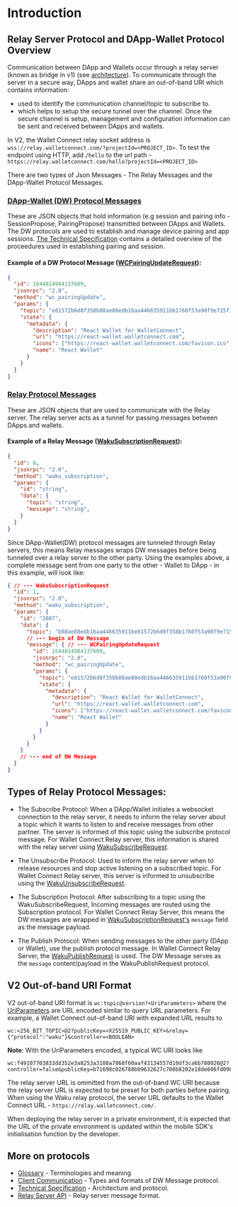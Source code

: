 # Introduction


## Relay Server Protocol and DApp-Wallet Protocol Overview

Communication between DApp and Wallets occur through a relay server (known as bridge in v1) (see [architecture](./tech-spec.md#architecture)).
To communicate through the server in a secure way,
DApps and wallet share an out-of-band URI which contains information:
- used to identify the communication channel/topic to subscribe to.
- which helps to setup the secure tunnel over the channel. Once the secure channel is setup, management and configuration information can be sent and received between DApps and wallets.


In V2, the Wallet Connect relay socket address is `wss://relay.walletconnect.com/?projectId=<PROJECT_ID>`.
To test the endpoint using HTTP, add `/hello` to the url path - `https://relay.walletconnect.com/hello?projectId=<PROJECT_ID>`

There are two types of Json Messages - The Relay Messages and the DApp-Wallet Protocol Messages.

### [DApp-Wallet (DW) Protocol Messages](../protocol/client-communication.md)
These are JSON objects that hold information (e.g session and pairing info - SessionPropose, PairingPropose) transmitted between DApps and Wallets.
The DW protocols are used to establish and manage device pairing and app sessions.
[The Technical Specification](./tech-spec.md) contains a detailed overview of the proceedures used in establishing pairing and session.


#### Example of a DW Protocol Message ([WCPairingUpdateRequest](./client-communication#wc_pairingupdate)):
```json
{
  "id": 1644814984137609,
  "jsonrpc": "2.0",
  "method": "wc_pairingUpdate",
  "params": {
    "topic": "e81572b6d8f358b08ae88edb16aa446635911bb1760f53a90f9e715f1a5623f1",
    "state": {
      "metadata": {
        "description": "React Wallet for WalletConnect",
        "url": "https://react-wallet.walletconnect.com",
        "icons": ["https://react-wallet.walletconnect.com/favicon.ico"],
        "name": "React Wallet"
      }
    }
  }
}
```

### [Relay Protocol Messages](../api/relay-server.md) 
These are JSON objects that are used to communicate with the Relay server. The relay server acts as a tunnel for passing messages between DApps and wallets.

#### Example of a Relay Message  ([WakuSubscriptionRequest](../api/relay-server.md#subscription)):
```json
{
  "id": 0,
  "jsonrpc": "2.0",
  "method": "waku_subscription",
  "params": {
    "id": "string",
    "data": {
      "topic": "string",
      "message": "string",
    }
  }
}
```

Since DApp-Wallet(DW) protocol messages are tunneled through Relay servers, this means Relay messages wraps DW messages before being tunneled over a relay server to the other party. Using the examples above, a complete message sent from one party to the other - Wallet to DApp - in this example, will look like:

```json
{ // --- WakuSubscriptionRequest
  "id": 1,
  "jsonrpc": "2.0",
  "method": "waku_subscription",
  "params": {
    "id": "2087",
    "data": {
      "topic": "b08ae88edb16aa446635911be81572b6d8f358b1760f53a90f9e715f1a5623f1",
      // --- begin of DW Message
      "message": { // --- WCPairingUpdateRequest
        "id": 1644814984137609,
        "jsonrpc": "2.0",
        "method": "wc_pairingUpdate",
        "params": {
          "topic": "e81572b6d8f358b08ae88edb16aa446635911bb1760f53a90f9e715f1a5623f1",
          "state": {
            "metadata": {
              "description": "React Wallet for WalletConnect",
              "url": "https://react-wallet.walletconnect.com",
              "icons": ["https://react-wallet.walletconnect.com/favicon.ico"],
              "name": "React Wallet"
            }
          }
        }
      }
    }
    // --- end of DW Message
  }
}

```

## Types of Relay Protocol Messages:
- The Subscribe Protocol: When a DApp/Wallet initiates a websocket connection to the relay server, it needs to inform the relay server about a topic which it wants to listen to and receive messages from other partner. The server is informed of this topic using the subscribe protocol message. For Wallet Connect Relay server, this information is shared with the relay server using [WakuSubscribeRequest](../api/relay-server.md#subscribe).

- The Unsubscribe Protocol: Used to inform the relay server when to release resources and stop active listening on a subscribed topic. For Wallet Connect Relay server, this server is informed to unsubscribe using the [WakuUnsubscribeRequest](../api/relay-server.md#unsubscribe).
  
- The Subscription Protocol: After subscribing to a topic using the WakuSubscribeRequest, Incoming messages are routed using the Subscription protocol. For Wallet Connect Relay Server, this means the DW messages are wrapped in [WakuSubscriptionRequest's](../api/relay-server.md#subscription) `message` field as the message payload.
  
- The Publish Protocol: When sending messages to the other party (DApp or Wallet), use the publish protocol message. In Wallet Connect Relay Server, the [WakuPublishRequest](../api/relay-server.md#publish) is used. The DW Message serves as the `message` content/payload in the WakuPublishRequest protocol.


## V2 Out-of-band URI Format
V2 out-of-band URI format is 
`wc:topic@version?<UriParameters>` where the [UriParameters](./tech-spec.md#pairing-signal) are URL encoded similar to query URL parameters. For example, a Wallet Connect out-of-band URI with expanded URL results to 
```
wc:<256_BIT_TOPIC>@2?publicKey=<X25519_PUBLIC_KEY>&relay={"protocol":"waku"}&controller=<BOOLEAN>
```

**Note**: With the UriParameters encoded, a typical WC URI looks like 
```shell
wc:f49107703833dd352e3a8253a3108a7868f60aaf43134557d10df3ca6b780026@2?controller=false&publicKey=b71698c026788b09632627c708b8202e18de606fd098a898efc0f45805ada07b&relay=%7B%22protocol%22%3A%22waku%22%7D
```

The relay server URL is ommitted from the out-of-band WC URI because the relay server URL is expected to be preset for both parties before pairing. When using the Waku relay protocol, the server URL defaults to the Wallet Connect URL - `https://relay.walletconnect.com/`.

When deploying the relay server in a private environment, it is expected that the URL of the private environment is updated within the mobile SDK's initialisation function by the developer.  


## More on protocols
- [Glossary](./glossary.md) -  Terminologies and meaning
- [Client Communication](./client-communication.md) - Types and formats of DW Message protocol.
- [Technical Specification](./tech-spec.md) - Architecture and protocol.
- [Relay Server API](./../api/relay-server.md) - Relay server message format.